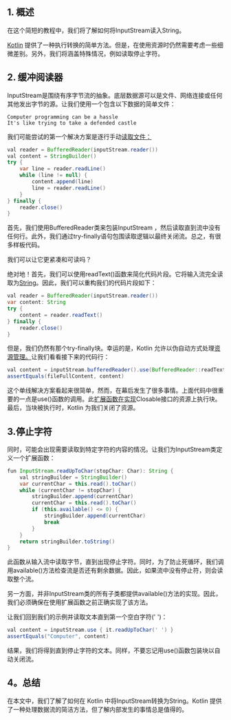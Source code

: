 ## 1. 概述

在这个简短的教程中，我们将了解如何将InputStream读入String。

[Kotlin](https://www.baeldung.com/kotlin) 提供了一种执行转换的简单方法。但是，在使用资源时仍然需要考虑一些细微差别。另外，我们将涵盖特殊情况，例如读取停止字符。

## 2. 缓冲阅读器

InputStream是围绕有序字节流的抽象。底层数据源可以是文件、网络连接或任何其他发出字节的源。让我们使用一个包含以下数据的简单文件：

```plaintext
Computer programming can be a hassle
It's like trying to take a defended castle
```

我们可能尝试的第一个解决方案是逐行手动[读取文件：](https://www.baeldung.com/kotlin-read-file)

```java
val reader = BufferedReader(inputStream.reader())
val content = StringBuilder()
try {
    var line = reader.readLine()
    while (line != null) {
        content.append(line)
        line = reader.readLine()
    }
} finally {
    reader.close()
}
```

首先，我们使用BufferedReader类来包装InputStream ，然后读取直到流中没有任何行。此外，我们通过try-finally语句包围读取逻辑以最终关闭流。总之，有很多样板代码。

我们可以让它更紧凑和可读吗？

绝对地！首先，我们可以使用readText()函数来简化代码片段。它将输入流完全读取为[String](https://www.baeldung.com/kotlin-string-comparison)。因此，我们可以重构我们的代码片段如下：

```java
val reader = BufferedReader(inputStream.reader())
var content: String
try {
    content = reader.readText()
} finally {
    reader.close()
}
```

但是，我们仍然有那个try-finally块。幸运的是，Kotlin 允许以伪自动方式处理[资源管理。](https://www.baeldung.com/kotlin-try-with-resources)让我们看看接下来的代码行：

```java
val content = inputStream.bufferedReader().use(BufferedReader::readText)
assertEquals(fileFullContent, content)

```

这个单线解决方案看起来很简单，然而，在幕后发生了很多事情。上面代码中很重要的一点是use()函数的调用。此[扩展函数在实现](https://www.baeldung.com/kotlin-extension-methods)Closable接口的资源上执行块。最后，当块被执行时，Kotlin 为我们关闭了资源。

## 3.停止字符

同时，可能会出现需要读取到特定字符的内容的情况。让我们为InputStream类定义一个扩展函数：

```java
fun InputStream.readUpToChar(stopChar: Char): String {
    val stringBuilder = StringBuilder()
    var currentChar = this.read().toChar()
    while (currentChar != stopChar) {
        stringBuilder.append(currentChar)
        currentChar = this.read().toChar()
        if (this.available() <= 0) {
            stringBuilder.append(currentChar)
            break
        }
    }
    return stringBuilder.toString()
}
```

此函数从输入流中读取字节，直到出现停止字符。同时，为了防止死循环，我们调用available()方法检查流是否还有剩余数据。因此，如果流中没有停止符，则会读取整个流。

另一方面，并非InputStream类的所有子类都提供available()方法的实现。因此，我们必须确保在使用扩展函数之前正确实现了该方法。

让我们回到我们的示例并读取文本直到第一个空白字符(' ')：

```java
val content = inputStream.use { it.readUpToChar(' ') }
assertEquals("Computer", content)

```

结果，我们将得到直到停止字符的文本。同样，不要忘记用use()函数包装块以自动关闭流。

## 4。总结

在本文中，我们了解了如何在 Kotlin 中将InputStream转换为String。Kotlin 提供了一种处理数据流的简洁方法，但了解内部发生的事情总是值得的。